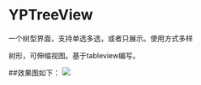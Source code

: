 # YPTreeView
一个树型界面，支持单选多选，或者只展示。使用方式多样

树形，可伸缩视图。基于tableview编写。

##效果图如下：
![](http://upload-images.jianshu.io/upload_images/1617728-9474fe66c91596fd.png?imageMogr2/auto-orient/strip%7CimageView2/2/w/1240)  
